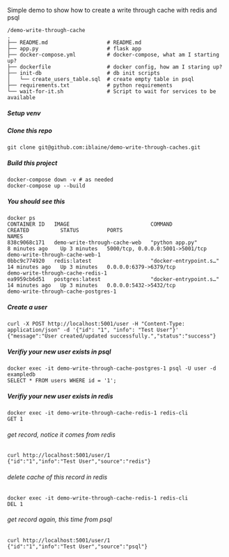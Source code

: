 Simple demo to show how to create a write through cache with redis and psql

```
/demo-write-through-cache
.
├── README.md                   # README.md
├── app.py                      # flask app
├── docker-compose.yml          # docker-compose, what am I starting up?
├── dockerfile                  # docker config, how am I staring up?
├── init-db                     # db init scripts
│   └── create_users_table.sql  # create empty table in psql
├── requirements.txt            # python requirements
└── wait-for-it.sh              # Script to wait for services to be available
```

##### Setup venv


##### Clone this repo
```
git clone git@github.com:iblaine/demo-write-through-caches.git
```

##### Build this project
```
docker-compose down -v # as needed
docker-compose up --build
```

##### You should see this
```
docker ps
CONTAINER ID   IMAGE                          COMMAND                  CREATED          STATUS         PORTS                              NAMES
838c9068c171   demo-write-through-cache-web   "python app.py"          8 minutes ago    Up 3 minutes   5000/tcp, 0.0.0.0:5001->5001/tcp   demo-write-through-cache-web-1
0bbc9c774920   redis:latest                   "docker-entrypoint.s…"   14 minutes ago   Up 3 minutes   0.0.0.0:6379->6379/tcp             demo-write-through-cache-redis-1
ea9959cb6d51   postgres:latest                "docker-entrypoint.s…"   14 minutes ago   Up 3 minutes   0.0.0.0:5432->5432/tcp             demo-write-through-cache-postgres-1
```

##### Create a user
```
curl -X POST http://localhost:5001/user -H "Content-Type: application/json" -d '{"id": "1", "info": "Test User"}'
{"message":"User created/updated successfully.","status":"success"}
```

##### Verifiy your new user exists in psql
```
docker exec -it demo-write-through-cache-postgres-1 psql -U user -d exampledb
SELECT * FROM users WHERE id = '1';
```

##### Verifiy your new user exists in redis
```
docker exec -it demo-write-through-cache-redis-1 redis-cli
GET 1
```

###### get record, notice it comes from redis
```
curl http://localhost:5001/user/1
{"id":"1","info":"Test User","source":"redis"}
```

###### delete cache of this record in redis
```
docker exec -it demo-write-through-cache-redis-1 redis-cli
DEL 1
```

###### get record again, this time from psql
```
curl http://localhost:5001/user/1
{"id":"1","info":"Test User","source":"psql"}
```





